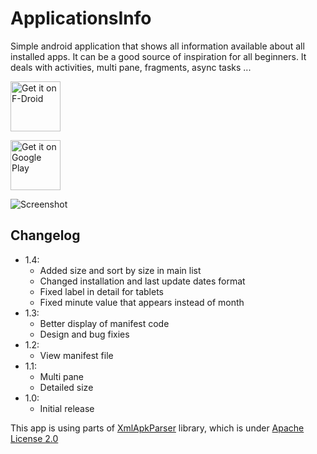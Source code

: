 # ApplicationsInfo

Simple android application that shows all information available about all installed apps.
It can be a good source of inspiration for all beginners. It deals with activities, multi pane, fragments, async tasks ... 

[<img src="https://f-droid.org/badge/get-it-on.png"
      alt="Get it on F-Droid"
      height="80">](https://f-droid.org/app/com.majeur.applicationsinfo)

[<img src="https://play.google.com/intl/en_us/badges/images/generic/en_badge_web_generic.png"
      alt="Get it on Google Play"
      height="80">](https://play.google.com/store/apps/details?id=com.majeur.applicationsinfo)


![Screenshot](https://raw.githubusercontent.com/MajeurAndroid/Applications-Info/master/web_res/device-2015-04-08-010322.png)

## Changelog

 * 1.4:
     * Added size and sort by size in main list
     * Changed installation and last update dates format
     * Fixed label in detail for tablets
     * Fixed minute value that appears instead of month
 * 1.3:
     * Better display of manifest code
     * Design and bug fixies
 * 1.2:
     * View manifest file
 * 1.1:
     * Multi pane
     * Detailed size
 * 1.0:
     * Initial release

This app is using parts of [XmlApkParser](http://code.google.com/p/xml-apk-parser/) library, which is under [Apache License 2.0](http://www.apache.org/licenses/LICENSE-2.0)


